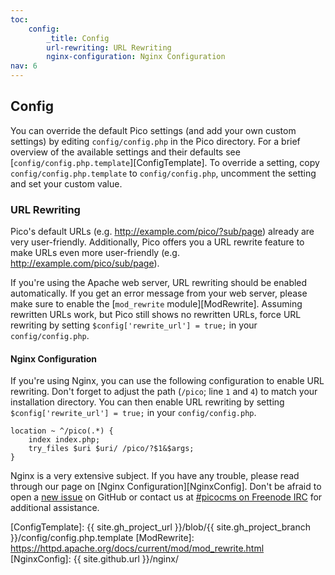 ```yaml
---
toc:
    config:
        _title: Config
        url-rewriting: URL Rewriting
        nginx-configuration: Nginx Configuration
nav: 6
---
```


## Config

You can override the default Pico settings (and add your own custom settings) by editing `config/config.php` in the Pico directory. For a brief overview of the available settings and their defaults see [`config/config.php.template`][ConfigTemplate]. To override a setting, copy `config/config.php.template` to `config/config.php`, uncomment the setting and set your custom value.

### URL Rewriting

Pico's default URLs (e.g. http://example.com/pico/?sub/page) already are very user-friendly. Additionally, Pico offers you a URL rewrite feature to make URLs even more user-friendly (e.g. http://example.com/pico/sub/page).

If you're using the Apache web server, URL rewriting should be enabled automatically. If you get an error message from your web server, please make sure to enable the [`mod_rewrite` module][ModRewrite]. Assuming rewritten URLs work, but Pico still shows no rewritten URLs, force URL rewriting by setting `$config['rewrite_url'] = true;` in your `config/config.php`.

#### Nginx Configuration

If you're using Nginx, you can use the following configuration to enable URL rewriting. Don't forget to adjust the path (`/pico`; line `1` and `4`) to match your installation directory. You can then enable URL rewriting by setting `$config['rewrite_url'] = true;` in your `config/config.php`.
```
location ~ ^/pico(.*) {
	index index.php;
	try_files $uri $uri/ /pico/?$1&$args;
}
```
Nginx is a very extensive subject.  If you have any trouble, please read through our page on [Nginx Configuration][NginxConfig].  Don't be afraid to open a [new issue](https://github.com/picocms/Pico/issues) on GitHub or contact us at [#picocms on Freenode IRC](https://webchat.freenode.net/?channels=%23picocms) for additional assistance.

[ConfigTemplate]: {{ site.gh_project_url }}/blob/{{ site.gh_project_branch }}/config/config.php.template
[ModRewrite]: https://httpd.apache.org/docs/current/mod/mod_rewrite.html
[NginxConfig]: {{ site.github.url }}/nginx/
